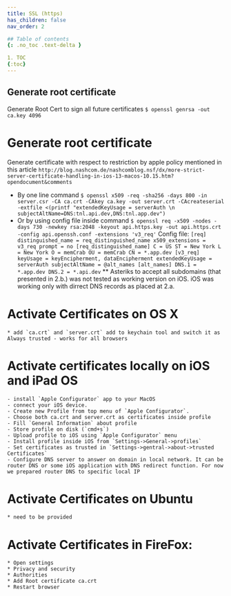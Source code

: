 ```yaml
---
title: SSL (https)
has_children: false
nav_order: 2

## Table of contents
{: .no_toc .text-delta }

1. TOC
{:toc}
---
```


## Generate root certificate

Generate Root Cert to sign all future certificates
`$ openssl genrsa -out ca.key 4096`

# Generate root certificate

Generate certificate with respect to restriction by apple policy mentioned in this article
	`http://blog.nashcom.de/nashcomblog.nsf/dx/more-strict-server-certificate-handling-in-ios-13-macos-10.15.htm?opendocument&comments`
* By one line command
	`$ openssl x509 -req -sha256 -days 800 -in server.csr -CA ca.crt -CAkey ca.key -out server.crt -CAcreateserial -extfile <(printf "extendedKeyUsage = serverAuth \n subjectAltName=DNS:tnl.api.dev,DNS:tnl.app.dev")`
* Or by using config file inside command
	`$ openssl req -x509 -nodes -days 730 -newkey rsa:2048 -keyout api.https.key -out api.https.crt -config api.openssh.conf -extensions 'v3_req'`
	Config file:
		```[req]
		distinguished_name = req_distinguished_name
		x509_extensions = v3_req
		prompt = no
		[req_distinguished_name]
		C = US
		ST = New York
		L = New York
		O = memCrab
		OU = memCrab
		CN = *.app.dev
		[v3_req]
		keyUsage = keyEncipherment, dataEncipherment
		extendedKeyUsage = serverAuth
		subjectAltName = @alt_names
		[alt_names]
		DNS.1 = *.app.dev
		DNS.2 = *.api.dev```
** Asteriks to accept all subdomains (that presented in 2.b.) was not tested as working version on iOS. iOS was working only with dirrect DNS records as placed at 2.a.

# Activate Certificates on OS X
	* add `ca.crt` and `server.crt` add to keychain tool and switch it as Always trusted - works for all browsers

# Activate certificates locally on iOS and iPad OS
	- install `Apple Configurator` app to your MacOS 
	- connect your iOS device. 
	- Create new Profile from top menu of `Apple Configurator`. 
	- Choose both ca.crt and server.crt as certificates inside profile
	- Fill `General Information` about profile
	- Store profile on disk (`cmd+s`)
	- Upload profile to iOS using `Apple Configurator` menu
	- Install profile inside iOS from `Settings->General->profiles`
	- Set certificates as trusted in `Settings->gentral->about->trusted Certificates`
	- Configure DNS server to answer on domain in local network. It can be router DNS or some iOS application with DNS redirect function. For now we prepared router DNS to specific local IP

# Activate Certificates on Ubuntu
	* need to be provided

# Activate Certificates in FireFox:
	* Open settings
	* Privacy and security
	* Authorities
	* Add Root certificate ca.crt
	* Restart browser
